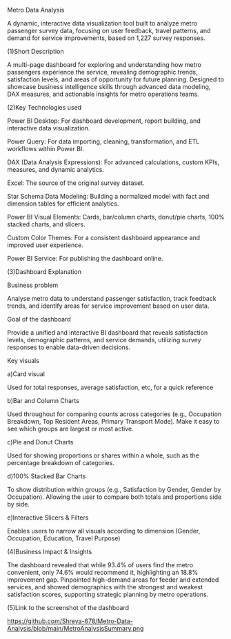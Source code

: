 Metro Data Analysis


A dynamic, interactive data visualization tool built to analyze metro passenger survey data, focusing on user feedback, travel patterns, and demand for service improvements, based on 1,227 survey responses.

(1)Short Description

A multi-page dashboard for exploring and understanding how metro passengers experience the service, revealing demographic trends, satisfaction levels, and areas of opportunity for future planning. Designed to showcase business intelligence skills through advanced data modeling, DAX measures, and actionable insights for metro operations teams.

(2)Key Technologies used


Power BI Desktop: For dashboard development, report building, and interactive data visualization.

Power Query: For data importing, cleaning, transformation, and ETL workflows within Power BI.

DAX (Data Analysis Expressions): For advanced calculations, custom KPIs, measures, and dynamic analytics.

Excel: The source of the original survey dataset.

Star Schema Data Modeling: Building a normalized model with fact and dimension tables for efficient analytics.

Power BI Visual Elements: Cards, bar/column charts, donut/pie charts, 100% stacked charts, and slicers.

Custom Color Themes: For a consistent dashboard appearance and improved user experience.

Power BI Service: For publishing the dashboard online.

(3)Dashboard Explanation


Business problem

Analyse metro data to understand passenger satisfaction, track feedback trends, and identify areas for service improvement based on user data.

Goal of the dashboard

Provide a unified and interactive BI dashboard that reveals satisfaction levels, demographic patterns, and service demands, utilizing survey responses to enable data-driven decisions.

Key visuals 


a)Card visual 

Used for total responses, average satisfaction, etc, for a quick reference

b)Bar and Column Charts

Used throughout for comparing counts across categories (e.g., Occupation Breakdown, Top Resident Areas, Primary Transport Mode). Make it easy to see which groups are largest or most active.

c)Pie and Donut Charts

Used for showing proportions or shares within a whole, such as the percentage breakdown of categories.

d)100% Stacked Bar Charts

To show distribution within groups (e.g., Satisfaction by Gender, Gender by Occupation). Allowing the user to compare both totals and proportions side by side.

e)Interactive Slicers & Filters

Enables users to narrow all visuals according to dimension (Gender, Occupation, Education, Travel Purpose)


(4)Business Impact & Insights

The dashboard revealed that while 93.4% of users find the metro convenient, only 74.6% would recommend it, highlighting an 18.8% improvement gap. Pinpointed high-demand areas for feeder and extended services, and showed demographics with the strongest and weakest satisfaction scores, supporting strategic planning by metro operations.

(5)Link to the screenshot of the dashboard

https://github.com/Shreya-678/Metro-Data-Analysis/blob/main/MetroAnalysisSummary.png

